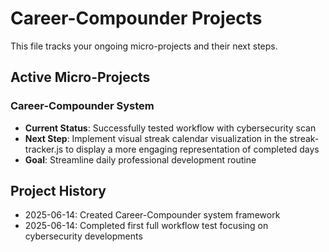 # Career-Compounder Projects

This file tracks your ongoing micro-projects and their next steps.

## Active Micro-Projects

### Career-Compounder System
- **Current Status**: Successfully tested workflow with cybersecurity scan
- **Next Step**: Implement visual streak calendar visualization in the streak-tracker.js to display a more engaging representation of completed days
- **Goal**: Streamline daily professional development routine

## Project History
- 2025-06-14: Created Career-Compounder system framework
- 2025-06-14: Completed first full workflow test focusing on cybersecurity developments
